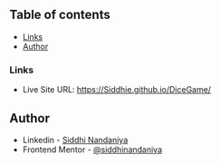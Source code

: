 ## Table of contents

- [Links](#links)
- [Author](#author)

### Links

- Live Site URL: https://Siddhie.github.io/DiceGame/

## Author

- Linkedin - [Siddhi Nandaniya](https://www.linkedin.com/in/siddhie/)
- Frontend Mentor - [@siddhinandaniya](https://www.frontendmentor.io/profile/Siddhie)
